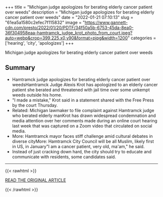 +++
title = "Michigan judge apologizes for berating elderly cancer patient over weeds"
description = "Michigan judge apologizes for berating elderly cancer patient over weeds"
date = "2022-01-21 07:10:13"
slug = "61ea5a1580c2efec7f115832"
image = "https://www.gannett-cdn.com/presto/2022/01/20/PDTF/34f50a5b-6753-45da-8ea0-36f304958eaa-hamtramck_judge_krot_photo_from_court.jpeg?auto=webp&crop=399,225,x0,y90&format=pjpg&width=1200"
categories = ['hearing', 'city', 'apologizes']
+++

Michigan judge apologizes for berating elderly cancer patient over weeds

## Summary

- Hamtramck judge apologizes for berating elderly cancer patient over weedsHamtramck Judge Alexis Krot has apologized to an elderly cancer patient she berated and threatened with jail time over some unkempt weeds outside his home.
- "I made a mistake," Krot said in a statement shared with the Free Press by the court Thursday.
- Related: Michigan lawmaker to file complaint against Hamtramck judge who berated elderly manKrot has drawn widespread condemnation and media attention over her comments made during an online court hearing last week that was captured on a Zoom video that circulated on social media.
- More: Hamtramck mayor faces stiff challenge amid cultural debates in diverse cityMore: Hamtramck City Council will be all Muslim, likely first in US, in January"I am a cancer patient, very old, ma'am," he said.
- Instead of just cracking down hard, the city should try to educate and communicate with residents, some candidates said.

---

{{< rawhtml >}}
  <p class="article-category">
    <a target="_blank" href="https://www.freep.com/story/news/local/michigan/wayne/2022/01/20/hamtramck-judge-alexis-krot-apologizes/6598996001/?utm_campaign=snd-autopilot">READ THE ORIGINAL ARTICLE</a>
  </p>
{{< /rawhtml >}}
